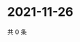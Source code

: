 # 2021-11-26

共 0 条

<!-- BEGIN WEIBO -->
<!-- 最后更新时间 Fri Nov 26 2021 04:09:16 GMT+0800 (China Standard Time) -->

<!-- END WEIBO -->
